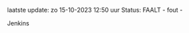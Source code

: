 laatste update: 
zo 15-10-2023 12:50   uur 
Status: FAALT - fout - 
<div class="service R">Jenkins</div>
